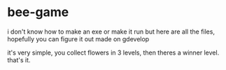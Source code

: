 # bee-game
i don't know how to make an exe or make it run but here are all the files, hopefully you can figure it out
made on gdevelop

it's very simple, you collect flowers in 3 levels, then theres a winner level. that's it.
